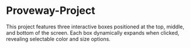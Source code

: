 # Proveway-Project
This project features three interactive boxes positioned at the top, middle, and bottom of the screen. Each box dynamically expands when clicked, revealing selectable color and size options. 
